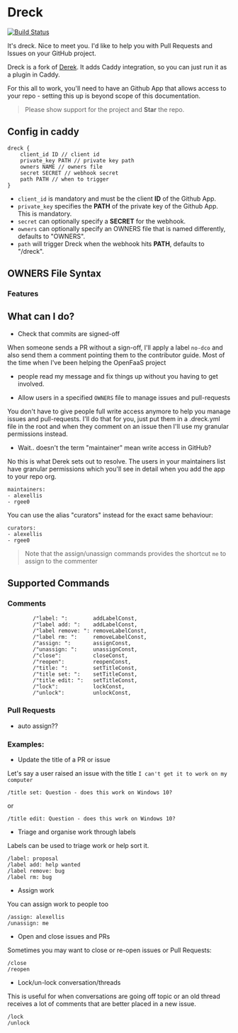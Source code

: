 # Dreck

[![Build Status](https://travis-ci.org/miekg/dreck.svg?branch=master)](https://travis-ci.org/miekg/dreck)

It's dreck. Nice to meet you. I'd like to help you with Pull Requests and Issues on your GitHub project.

Dreck is a fork of [Derek](https:/github.com/alexellis/derek). It adds Caddy integration, so you can
just run it as a plugin in Caddy.

For this all to work, you'll need to have an Github App that allows access to your repo - setting
this up is beyond scope of this documentation.

> Please show support for the project and **Star** the repo.

## Config in caddy

~~~
dreck {
    client_id ID // client id
    private_key PATH // private key path
    owners NAME // owners file
    secret SECRET // webhook secret
    path PATH // when to trigger
}
~~~

* `client_id` is mandatory and must be the client **ID** of the Github App.
* `private_key` specifies the **PATH** of the private key of the Github App. This is mandatory.
* `secret` can optionally specify a **SECRET** for the webhook.
* `owners` can optionally specify an OWNERS file that is named differently, defaults to "OWNERS".
* `path` will trigger Dreck when the webhook hits **PATH**, defaults to "/dreck".

## OWNERS File Syntax

### Features



## What can I do?

* Check that commits are signed-off

When someone sends a PR without a sign-off, I'll apply a label `no-dco` and also send them a comment
pointing them to the contributor guide. Most of the time when I've been helping the OpenFaaS project
- people read my message and fix things up without you having to get involved.

* Allow users in a specified `OWNERS` file to manage issues and pull-requests

You don't have to give people full write access anymore to help you manage issues and pull-requests.
I'll do that for you, just put them in a .dreck.yml file in the root and when they comment on an
issue then I'll use my granular permissions instead.

* Wait.. doesn't the term "maintainer" mean write access in GitHub?

No this is what Derek sets out to resolve. The users in your maintainers list have granular permissions which you'll see in detail when you add the app to your repo org.

```
maintainers:
- alexellis
- rgee0
```

You can use the alias "curators" instead for the exact same behaviour:

```
curators:
- alexellis
- rgee0
```

> Note that the assign/unassign commands provides the shortcut `me` to assign to the commenter

## Supported Commands

### Comments

~~~
		/"label: ":        addLabelConst,
		/"label add: ":    addLabelConst,
		/"label remove: ": removeLabelConst,
		/"label rm: ":     removeLabelConst,
		/"assign: ":       assignConst,
		/"unassign: ":     unassignConst,
		/"close":          closeConst,
		/"reopen":         reopenConst,
		/"title: ":        setTitleConst,
		/"title set: ":    setTitleConst,
		/"title edit: ":   setTitleConst,
		/"lock":           lockConst,
        /"unlock":         unlockConst,
~~~

### Pull Requests

* auto assign??

### Examples:

* Update the title of a PR or issue

Let's say a user raised an issue with the title `I can't get it to work on my computer`

```
/title set: Question - does this work on Windows 10?
```
or
```
/title edit: Question - does this work on Windows 10?
```

* Triage and organise work through labels

Labels can be used to triage work or help sort it.

```
/label: proposal
/label add: help wanted
/label remove: bug
/label rm: bug
```

* Assign work

You can assign work to people too

```
/assign: alexellis
/unassign: me
```

* Open and close issues and PRs

Sometimes you may want to close or re-open issues or Pull Requests:

```
/close
/reopen
```

* Lock/un-lock conversation/threads

This is useful for when conversations are going off topic or an old thread receives a lot of comments that are better placed in a new issue.

```
/lock
/unlock
```

